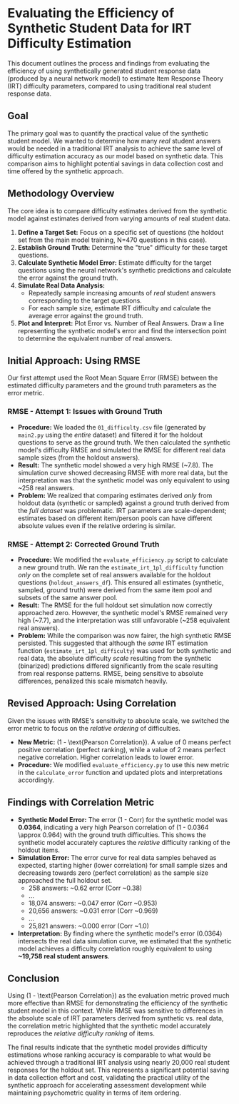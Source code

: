 # Evaluating the Efficiency of Synthetic Student Data for IRT Difficulty Estimation

This document outlines the process and findings from evaluating the efficiency of using synthetically generated student response data (produced by a neural network model) to estimate Item Response Theory (IRT) difficulty parameters, compared to using traditional real student response data.

## Goal

The primary goal was to quantify the practical value of the synthetic student model. We wanted to determine how many *real* student answers would be needed in a traditional IRT analysis to achieve the same level of difficulty estimation accuracy as our model based on synthetic data. This comparison aims to highlight potential savings in data collection cost and time offered by the synthetic approach.

## Methodology Overview

The core idea is to compare difficulty estimates derived from the synthetic model against estimates derived from varying amounts of real student data.

1.  **Define a Target Set:** Focus on a specific set of questions (the holdout set from the main model training, N=470 questions in this case).
2.  **Establish Ground Truth:** Determine the "true" difficulty for these target questions.
3.  **Calculate Synthetic Model Error:** Estimate difficulty for the target questions using the neural network's synthetic predictions and calculate the error against the ground truth.
4.  **Simulate Real Data Analysis:**
    *   Repeatedly sample increasing amounts of *real* student answers corresponding to the target questions.
    *   For each sample size, estimate IRT difficulty and calculate the average error against the ground truth.
5.  **Plot and Interpret:** Plot Error vs. Number of Real Answers. Draw a line representing the synthetic model's error and find the intersection point to determine the equivalent number of real answers.

## Initial Approach: Using RMSE

Our first attempt used the Root Mean Square Error (RMSE) between the estimated difficulty parameters and the ground truth parameters as the error metric.

### RMSE - Attempt 1: Issues with Ground Truth

*   **Procedure:** We loaded the `01_difficulty.csv` file (generated by `main2.py` using the *entire* dataset) and filtered it for the holdout questions to serve as the ground truth. We then calculated the synthetic model's difficulty RMSE and simulated the RMSE for different real data sample sizes (from the holdout answers).
*   **Result:** The synthetic model showed a very high RMSE (~7.8). The simulation curve showed decreasing RMSE with more real data, but the interpretation was that the synthetic model was only equivalent to using ~258 real answers.
*   **Problem:** We realized that comparing estimates derived *only* from holdout data (synthetic or sampled) against a ground truth derived from the *full dataset* was problematic. IRT parameters are scale-dependent; estimates based on different item/person pools can have different absolute values even if the relative ordering is similar.

### RMSE - Attempt 2: Corrected Ground Truth

*   **Procedure:** We modified the `evaluate_efficiency.py` script to calculate a new ground truth. We ran the `estimate_irt_1pl_difficulty` function *only* on the complete set of real answers available for the holdout questions (`holdout_answers_df`). This ensured all estimates (synthetic, sampled, ground truth) were derived from the same item pool and subsets of the same answer pool.
*   **Result:** The RMSE for the full holdout set simulation now correctly approached zero. However, the synthetic model's RMSE remained very high (~7.7), and the interpretation was still unfavorable (~258 equivalent real answers).
*   **Problem:** While the comparison was now fairer, the high synthetic RMSE persisted. This suggested that although the *same* IRT estimation function (`estimate_irt_1pl_difficulty`) was used for both synthetic and real data, the absolute difficulty *scale* resulting from the synthetic (binarized) predictions differed significantly from the scale resulting from real response patterns. RMSE, being sensitive to absolute differences, penalized this scale mismatch heavily.

## Revised Approach: Using Correlation

Given the issues with RMSE's sensitivity to absolute scale, we switched the error metric to focus on the *relative ordering* of difficulties.

*   **New Metric:** \(1 - \text{Pearson Correlation}\). A value of 0 means perfect positive correlation (perfect ranking), while a value of 2 means perfect negative correlation. Higher correlation leads to lower error.
*   **Procedure:** We modified `evaluate_efficiency.py` to use this new metric in the `calculate_error` function and updated plots and interpretations accordingly.

## Findings with Correlation Metric

*   **Synthetic Model Error:** The error (1 - Corr) for the synthetic model was **0.0364**, indicating a very high Pearson correlation of \(1 - 0.0364 \approx 0.964\) with the ground truth difficulties. This shows the synthetic model accurately captures the *relative* difficulty ranking of the holdout items.
*   **Simulation Error:** The error curve for real data samples behaved as expected, starting higher (lower correlation) for small sample sizes and decreasing towards zero (perfect correlation) as the sample size approached the full holdout set.
    *   258 answers: ~0.62 error (Corr ~0.38)
    *   ...
    *   18,074 answers: ~0.047 error (Corr ~0.953)
    *   20,656 answers: ~0.031 error (Corr ~0.969)
    *   ...
    *   25,821 answers: ~0.000 error (Corr ~1.0)
*   **Interpretation:** By finding where the synthetic model's error (0.0364) intersects the real data simulation curve, we estimated that the synthetic model achieves a difficulty correlation roughly equivalent to using **~19,758 real student answers**.

## Conclusion

Using \(1 - \text{Pearson Correlation}\) as the evaluation metric proved much more effective than RMSE for demonstrating the efficiency of the synthetic student model in this context. While RMSE was sensitive to differences in the absolute scale of IRT parameters derived from synthetic vs. real data, the correlation metric highlighted that the synthetic model accurately reproduces the *relative difficulty ranking* of items.

The final results indicate that the synthetic model provides difficulty estimations whose ranking accuracy is comparable to what would be achieved through a traditional IRT analysis using nearly 20,000 real student responses for the holdout set. This represents a significant potential saving in data collection effort and cost, validating the practical utility of the synthetic approach for accelerating assessment development while maintaining psychometric quality in terms of item ordering. 